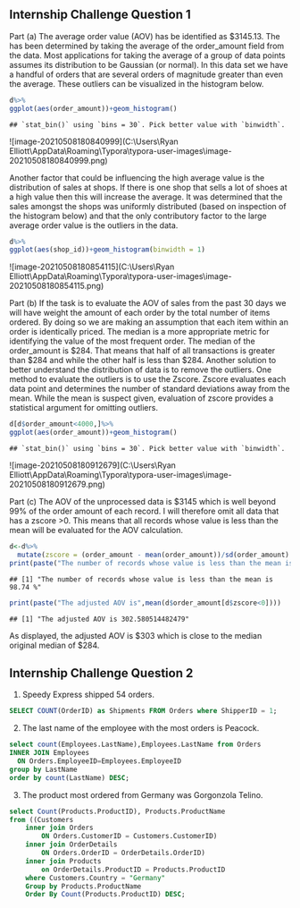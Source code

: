 Internship Challenge Question 1
-------------------------------

Part (a) The average order value (AOV) has be identified as $3145.13.
The has been determined by taking the average of the order_amount field
from the data. Most applications for taking the average of a group of
data points assumes its distribution to be Gaussian (or normal). In this
data set we have a handful of orders that are several orders of
magnitude greater than even the average. These outliers can be
visualized in the histogram below.

``` r
d%>%
ggplot(aes(order_amount))+geom_histogram()
```

    ## `stat_bin()` using `bins = 30`. Pick better value with `binwidth`.

![image-20210508180840999](C:\Users\Ryan Elliott\AppData\Roaming\Typora\typora-user-images\image-20210508180840999.png)

Another factor that could be influencing the high average value is the
distribution of sales at shops. If there is one shop that sells a lot of
shoes at a high value then this will increase the average. It was
determined that the sales amongst the shops was uniformly distributed
(based on inspection of the histogram below) and that the only
contributory factor to the large average order value is the outliers in
the data.

``` r
d%>%
ggplot(aes(shop_id))+geom_histogram(binwidth = 1)
```

![image-20210508180854115](C:\Users\Ryan Elliott\AppData\Roaming\Typora\typora-user-images\image-20210508180854115.png)

Part (b) If the task is to evaluate the AOV of sales from the past 30
days we will have weight the amount of each order by the total number of
items ordered. By doing so we are making an assumption that each item
within an order is identically priced. The median is a more appropriate
metric for identifying the value of the most frequent order. The median
of the order_amount is $284. That means that half of all transactions is
greater than $284 and while the other half is less than $284. Another
solution to better understand the distribution of data is to remove the
outliers. One method to evaluate the outliers is to use the Zscore.
Zscore evaluates each data point and determines the number of standard
deviations away from the mean. While the mean is suspect given,
evaluation of zscore provides a statistical argument for omitting
outliers.

``` r
d[d$order_amount<4000,]%>%
ggplot(aes(order_amount))+geom_histogram()
```

    ## `stat_bin()` using `bins = 30`. Pick better value with `binwidth`.

![image-20210508180912679](C:\Users\Ryan Elliott\AppData\Roaming\Typora\typora-user-images\image-20210508180912679.png)

Part (c) The AOV of the unprocessed data is $3145 which is well beyond
99% of the order amount of each record. I will therefore omit all data
that has a zscore \>0. This means that all records whose value is less
than the mean will be evaluated for the AOV calculation.

``` r
d<-d%>%
  mutate(zscore = (order_amount - mean(order_amount))/sd(order_amount) )
print(paste("The number of records whose value is less than the mean is",sum(d$order_amount<3145)/5000*100,"%"))
```

    ## [1] "The number of records whose value is less than the mean is 98.74 %"

``` r
print(paste("The adjusted AOV is",mean(d$order_amount[d$zscore<0])))
```

    ## [1] "The adjusted AOV is 302.580514482479"

As displayed, the adjusted AOV is $303 which is close to the median
original median of $284.

Internship Challenge Question 2
-------------------------------

1.  Speedy Express shipped 54 orders.

``` sql
SELECT COUNT(OrderID) as Shipments FROM Orders where ShipperID = 1;
```

2.  The last name of the employee with the most orders is Peacock.

``` sql
select count(Employees.LastName),Employees.LastName from Orders 
INNER JOIN Employees 
  ON Orders.EmployeeID=Employees.EmployeeID 
group by LastName 
order by count(LastName) DESC;
```

3.  The product most ordered from Germany was Gorgonzola Telino.

``` sql
select Count(Products.ProductID), Products.ProductName
from ((Customers 
    inner join Orders 
        ON Orders.CustomerID = Customers.CustomerID)
    inner join OrderDetails 
        ON Orders.OrderID = OrderDetails.OrderID) 
    inner join Products 
        on OrderDetails.ProductID = Products.ProductID
    where Customers.Country = "Germany"
    Group by Products.ProductName
    Order By Count(Products.ProductID) DESC;
```